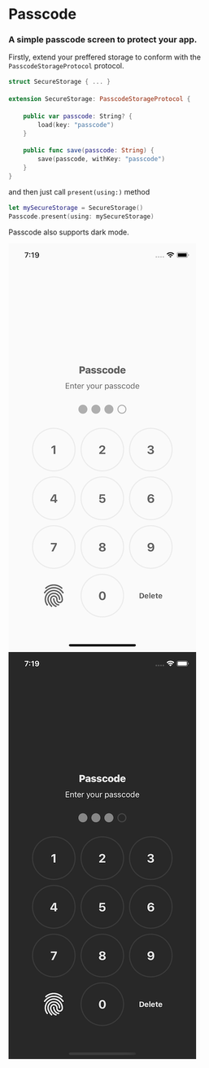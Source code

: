 # Passcode

### A simple passcode screen to protect your app.

Firstly, extend your preffered storage to conform with the `PasscodeStorageProtocol` protocol.

```swift
struct SecureStorage { ... }

extension SecureStorage: PasscodeStorageProtocol {

    public var passcode: String? {
        load(key: "passcode")
    }
    
    public func save(passcode: String) {
        save(passcode, withKey: "passcode")
    }
}
```
and then just call `present(using:)` method

```swift
let mySecureStorage = SecureStorage()
Passcode.present(using: mySecureStorage)
```

Passcode also supports dark mode.

![Passcode](Sources/light.png)
![Passcode](Sources/dark.png)
